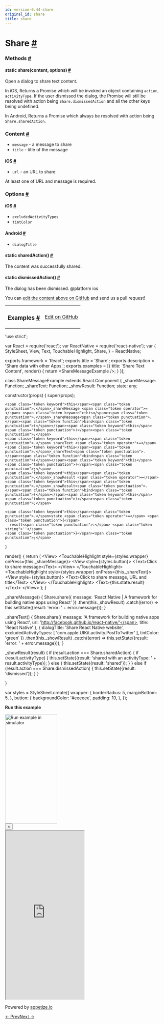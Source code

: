 ```yaml
---
id: version-0.44-share
original_id: share
title: share
---
```

<a id="content"></a><h1><a class="anchor" name="share"></a>Share <a class="hash-link" href="docs/share.html#share">#</a></h1><div><div></div><span><h3><a class="anchor" name="methods"></a>Methods <a class="hash-link" href="docs/share.html#methods">#</a></h3><div class="props"><div class="prop"><h4 class="methodTitle"><a class="anchor" name="share"></a><span class="methodType">static </span>share<span class="methodType">(content, options)</span> <a class="hash-link" href="docs/share.html#share">#</a></h4><div><p>Open a dialog to share text content.</p><p>In iOS, Returns a Promise which will be invoked an object containing <code>action</code>, <code>activityType</code>.
If the user dismissed the dialog, the Promise will still be resolved with action being <code>Share.dismissedAction</code>
and all the other keys being undefined.</p><p>In Android, Returns a Promise which always be resolved with action being <code>Share.sharedAction</code>.</p><h3><a class="anchor" name="content"></a>Content <a class="hash-link" href="docs/share.html#content">#</a></h3><ul><li><code>message</code> - a message to share</li><li><code>title</code> - title of the message</li></ul><h4><a class="anchor" name="ios"></a>iOS <a class="hash-link" href="docs/share.html#ios">#</a></h4><ul><li><code>url</code> - an URL to share</li></ul><p>At least one of URL and message is required.</p><h3><a class="anchor" name="options"></a>Options <a class="hash-link" href="docs/share.html#options">#</a></h3><h4><a class="anchor" name="ios"></a>iOS <a class="hash-link" href="docs/share.html#ios">#</a></h4><ul><li><code>excludedActivityTypes</code></li><li><code>tintColor</code></li></ul><h4><a class="anchor" name="android"></a>Android <a class="hash-link" href="docs/share.html#android">#</a></h4><ul><li><code>dialogTitle</code></li></ul></div></div><div class="prop"><h4 class="methodTitle"><a class="anchor" name="sharedaction"></a><span class="methodType">static </span>sharedAction<span class="methodType">()</span> <a class="hash-link" href="docs/share.html#sharedaction">#</a></h4><div><p>The content was successfully shared.</p></div></div><div class="prop"><h4 class="methodTitle"><a class="anchor" name="dismissedaction"></a><span class="methodType">static </span>dismissedAction<span class="methodType">()</span> <a class="hash-link" href="docs/share.html#dismissedaction">#</a></h4><div><p>The dialog has been dismissed.
@platform ios</p></div></div></div></span></div><p class="edit-page-block">You can <a target="_blank" href="https://github.com/facebook/react-native/blob/master/Libraries/Share/Share.js">edit the content above on GitHub</a> and send us a pull request!</p><div><div><table width="100%"><tbody><tr><td><h3><a class="anchor" name="examples"></a>Examples <a class="hash-link" href="docs/share.html#examples">#</a></h3></td><td style="text-align:right;"><a target="_blank" href="https://github.com/facebook/react-native/blob/master/Examples/UIExplorer/js/ShareExample.js">Edit on GitHub</a></td></tr></tbody></table><div class="example-container"><div class="prism language-javascript"><span class="token string">'use strict'</span><span class="token punctuation">;</span>

<span class="token keyword">var</span> React <span class="token operator">=</span> <span class="token function">require<span class="token punctuation">(</span></span><span class="token string">'react'</span><span class="token punctuation">)</span><span class="token punctuation">;</span>
<span class="token keyword">var</span> ReactNative <span class="token operator">=</span> <span class="token function">require<span class="token punctuation">(</span></span><span class="token string">'react-native'</span><span class="token punctuation">)</span><span class="token punctuation">;</span>
<span class="token keyword">var</span> <span class="token punctuation">{</span>
  StyleSheet<span class="token punctuation">,</span>
  View<span class="token punctuation">,</span>
  Text<span class="token punctuation">,</span>
  TouchableHighlight<span class="token punctuation">,</span>
  Share<span class="token punctuation">,</span>
<span class="token punctuation">}</span> <span class="token operator">=</span> ReactNative<span class="token punctuation">;</span>

exports<span class="token punctuation">.</span>framework <span class="token operator">=</span> <span class="token string">'React'</span><span class="token punctuation">;</span>
exports<span class="token punctuation">.</span>title <span class="token operator">=</span> <span class="token string">'Share'</span><span class="token punctuation">;</span>
exports<span class="token punctuation">.</span>description <span class="token operator">=</span> <span class="token string">'Share data with other Apps.'</span><span class="token punctuation">;</span>
exports<span class="token punctuation">.</span>examples <span class="token operator">=</span> <span class="token punctuation">[</span><span class="token punctuation">{</span>
  title<span class="token punctuation">:</span> <span class="token string">'Share Text Content'</span><span class="token punctuation">,</span>
  <span class="token function">render<span class="token punctuation">(</span></span><span class="token punctuation">)</span> <span class="token punctuation">{</span>
    <span class="token keyword">return</span> &lt;ShareMessageExample <span class="token operator">/</span><span class="token operator">&gt;</span><span class="token punctuation">;</span>
  <span class="token punctuation">}</span>
<span class="token punctuation">}</span><span class="token punctuation">]</span><span class="token punctuation">;</span>

class <span class="token class-name">ShareMessageExample</span> extends <span class="token class-name">React<span class="token punctuation">.</span>Component</span> <span class="token punctuation">{</span>
  _shareMessage<span class="token punctuation">:</span> Function<span class="token punctuation">;</span>
  _shareText<span class="token punctuation">:</span> Function<span class="token punctuation">;</span>
  _showResult<span class="token punctuation">:</span> Function<span class="token punctuation">;</span>
  state<span class="token punctuation">:</span> any<span class="token punctuation">;</span>

  <span class="token function">constructor<span class="token punctuation">(</span></span>props<span class="token punctuation">)</span> <span class="token punctuation">{</span>
    <span class="token function">super<span class="token punctuation">(</span></span>props<span class="token punctuation">)</span><span class="token punctuation">;</span>

    <span class="token keyword">this</span><span class="token punctuation">.</span>_shareMessage <span class="token operator">=</span> <span class="token keyword">this</span><span class="token punctuation">.</span>_shareMessage<span class="token punctuation">.</span><span class="token function">bind<span class="token punctuation">(</span></span><span class="token keyword">this</span><span class="token punctuation">)</span><span class="token punctuation">;</span>
    <span class="token keyword">this</span><span class="token punctuation">.</span>_shareText <span class="token operator">=</span> <span class="token keyword">this</span><span class="token punctuation">.</span>_shareText<span class="token punctuation">.</span><span class="token function">bind<span class="token punctuation">(</span></span><span class="token keyword">this</span><span class="token punctuation">)</span><span class="token punctuation">;</span>
    <span class="token keyword">this</span><span class="token punctuation">.</span>_showResult <span class="token operator">=</span> <span class="token keyword">this</span><span class="token punctuation">.</span>_showResult<span class="token punctuation">.</span><span class="token function">bind<span class="token punctuation">(</span></span><span class="token keyword">this</span><span class="token punctuation">)</span><span class="token punctuation">;</span>

    <span class="token keyword">this</span><span class="token punctuation">.</span>state <span class="token operator">=</span> <span class="token punctuation">{</span>
      result<span class="token punctuation">:</span> <span class="token string">''</span>
    <span class="token punctuation">}</span><span class="token punctuation">;</span>
  <span class="token punctuation">}</span>

  <span class="token function">render<span class="token punctuation">(</span></span><span class="token punctuation">)</span> <span class="token punctuation">{</span>
    <span class="token keyword">return</span> <span class="token punctuation">(</span>
      &lt;View<span class="token operator">&gt;</span>
        &lt;TouchableHighlight style<span class="token operator">=</span><span class="token punctuation">{</span>styles<span class="token punctuation">.</span>wrapper<span class="token punctuation">}</span>
          onPress<span class="token operator">=</span><span class="token punctuation">{</span><span class="token keyword">this</span><span class="token punctuation">.</span>_shareMessage<span class="token punctuation">}</span><span class="token operator">&gt;</span>
          &lt;View style<span class="token operator">=</span><span class="token punctuation">{</span>styles<span class="token punctuation">.</span>button<span class="token punctuation">}</span><span class="token operator">&gt;</span>
            &lt;Text<span class="token operator">&gt;</span>Click to share message&lt;<span class="token operator">/</span>Text<span class="token operator">&gt;</span>
          &lt;<span class="token operator">/</span>View<span class="token operator">&gt;</span>
        &lt;<span class="token operator">/</span>TouchableHighlight<span class="token operator">&gt;</span>
        &lt;TouchableHighlight style<span class="token operator">=</span><span class="token punctuation">{</span>styles<span class="token punctuation">.</span>wrapper<span class="token punctuation">}</span>
          onPress<span class="token operator">=</span><span class="token punctuation">{</span><span class="token keyword">this</span><span class="token punctuation">.</span>_shareText<span class="token punctuation">}</span><span class="token operator">&gt;</span>
          &lt;View style<span class="token operator">=</span><span class="token punctuation">{</span>styles<span class="token punctuation">.</span>button<span class="token punctuation">}</span><span class="token operator">&gt;</span>
            &lt;Text<span class="token operator">&gt;</span>Click to share message<span class="token punctuation">,</span> URL and title&lt;<span class="token operator">/</span>Text<span class="token operator">&gt;</span>
          &lt;<span class="token operator">/</span>View<span class="token operator">&gt;</span>
        &lt;<span class="token operator">/</span>TouchableHighlight<span class="token operator">&gt;</span>
        &lt;Text<span class="token operator">&gt;</span><span class="token punctuation">{</span><span class="token keyword">this</span><span class="token punctuation">.</span>state<span class="token punctuation">.</span>result<span class="token punctuation">}</span>&lt;<span class="token operator">/</span>Text<span class="token operator">&gt;</span>
      &lt;<span class="token operator">/</span>View<span class="token operator">&gt;</span>
    <span class="token punctuation">)</span><span class="token punctuation">;</span>
  <span class="token punctuation">}</span>

  <span class="token function">_shareMessage<span class="token punctuation">(</span></span><span class="token punctuation">)</span> <span class="token punctuation">{</span>
    Share<span class="token punctuation">.</span><span class="token function">share<span class="token punctuation">(</span></span><span class="token punctuation">{</span>
      message<span class="token punctuation">:</span> <span class="token string">'React Native | A framework for building native apps using React'</span>
    <span class="token punctuation">}</span><span class="token punctuation">)</span>
    <span class="token punctuation">.</span><span class="token function">then<span class="token punctuation">(</span></span><span class="token keyword">this</span><span class="token punctuation">.</span>_showResult<span class="token punctuation">)</span>
    <span class="token punctuation">.</span><span class="token keyword">catch</span><span class="token punctuation">(</span><span class="token punctuation">(</span>error<span class="token punctuation">)</span> <span class="token operator">=</span><span class="token operator">&gt;</span> <span class="token keyword">this</span><span class="token punctuation">.</span><span class="token function">setState<span class="token punctuation">(</span></span><span class="token punctuation">{</span>result<span class="token punctuation">:</span> <span class="token string">'error: '</span> <span class="token operator">+</span> error<span class="token punctuation">.</span>message<span class="token punctuation">}</span><span class="token punctuation">)</span><span class="token punctuation">)</span><span class="token punctuation">;</span>
  <span class="token punctuation">}</span>

  <span class="token function">_shareText<span class="token punctuation">(</span></span><span class="token punctuation">)</span> <span class="token punctuation">{</span>
    Share<span class="token punctuation">.</span><span class="token function">share<span class="token punctuation">(</span></span><span class="token punctuation">{</span>
      message<span class="token punctuation">:</span> <span class="token string">'A framework for building native apps using React'</span><span class="token punctuation">,</span>
      url<span class="token punctuation">:</span> <span class="token string">'http://facebook.github.io/react-native/'</span><span class="token punctuation">,</span>
      title<span class="token punctuation">:</span> <span class="token string">'React Native'</span>
    <span class="token punctuation">}</span><span class="token punctuation">,</span> <span class="token punctuation">{</span>
      dialogTitle<span class="token punctuation">:</span> <span class="token string">'Share React Native website'</span><span class="token punctuation">,</span>
      excludedActivityTypes<span class="token punctuation">:</span> <span class="token punctuation">[</span>
        <span class="token string">'com.apple.UIKit.activity.PostToTwitter'</span>
      <span class="token punctuation">]</span><span class="token punctuation">,</span>
      tintColor<span class="token punctuation">:</span> <span class="token string">'green'</span>
    <span class="token punctuation">}</span><span class="token punctuation">)</span>
    <span class="token punctuation">.</span><span class="token function">then<span class="token punctuation">(</span></span><span class="token keyword">this</span><span class="token punctuation">.</span>_showResult<span class="token punctuation">)</span>
    <span class="token punctuation">.</span><span class="token keyword">catch</span><span class="token punctuation">(</span><span class="token punctuation">(</span>error<span class="token punctuation">)</span> <span class="token operator">=</span><span class="token operator">&gt;</span> <span class="token keyword">this</span><span class="token punctuation">.</span><span class="token function">setState<span class="token punctuation">(</span></span><span class="token punctuation">{</span>result<span class="token punctuation">:</span> <span class="token string">'error: '</span> <span class="token operator">+</span> error<span class="token punctuation">.</span>message<span class="token punctuation">}</span><span class="token punctuation">)</span><span class="token punctuation">)</span><span class="token punctuation">;</span>
  <span class="token punctuation">}</span>

  <span class="token function">_showResult<span class="token punctuation">(</span></span>result<span class="token punctuation">)</span> <span class="token punctuation">{</span>
    <span class="token keyword">if</span> <span class="token punctuation">(</span>result<span class="token punctuation">.</span>action <span class="token operator">===</span> Share<span class="token punctuation">.</span>sharedAction<span class="token punctuation">)</span> <span class="token punctuation">{</span>
      <span class="token keyword">if</span> <span class="token punctuation">(</span>result<span class="token punctuation">.</span>activityType<span class="token punctuation">)</span> <span class="token punctuation">{</span>
        <span class="token keyword">this</span><span class="token punctuation">.</span><span class="token function">setState<span class="token punctuation">(</span></span><span class="token punctuation">{</span>result<span class="token punctuation">:</span> <span class="token string">'shared with an activityType: '</span> <span class="token operator">+</span> result<span class="token punctuation">.</span>activityType<span class="token punctuation">}</span><span class="token punctuation">)</span><span class="token punctuation">;</span>
      <span class="token punctuation">}</span> <span class="token keyword">else</span> <span class="token punctuation">{</span>
        <span class="token keyword">this</span><span class="token punctuation">.</span><span class="token function">setState<span class="token punctuation">(</span></span><span class="token punctuation">{</span>result<span class="token punctuation">:</span> <span class="token string">'shared'</span><span class="token punctuation">}</span><span class="token punctuation">)</span><span class="token punctuation">;</span>
      <span class="token punctuation">}</span>
    <span class="token punctuation">}</span> <span class="token keyword">else</span> <span class="token keyword">if</span> <span class="token punctuation">(</span>result<span class="token punctuation">.</span>action <span class="token operator">===</span> Share<span class="token punctuation">.</span>dismissedAction<span class="token punctuation">)</span> <span class="token punctuation">{</span>
      <span class="token keyword">this</span><span class="token punctuation">.</span><span class="token function">setState<span class="token punctuation">(</span></span><span class="token punctuation">{</span>result<span class="token punctuation">:</span> <span class="token string">'dismissed'</span><span class="token punctuation">}</span><span class="token punctuation">)</span><span class="token punctuation">;</span>
    <span class="token punctuation">}</span>
  <span class="token punctuation">}</span>

<span class="token punctuation">}</span>


<span class="token keyword">var</span> styles <span class="token operator">=</span> StyleSheet<span class="token punctuation">.</span><span class="token function">create<span class="token punctuation">(</span></span><span class="token punctuation">{</span>
  wrapper<span class="token punctuation">:</span> <span class="token punctuation">{</span>
    borderRadius<span class="token punctuation">:</span> <span class="token number">5</span><span class="token punctuation">,</span>
    marginBottom<span class="token punctuation">:</span> <span class="token number">5</span><span class="token punctuation">,</span>
  <span class="token punctuation">}</span><span class="token punctuation">,</span>
  button<span class="token punctuation">:</span> <span class="token punctuation">{</span>
    backgroundColor<span class="token punctuation">:</span> <span class="token string">'#eeeeee'</span><span class="token punctuation">,</span>
    padding<span class="token punctuation">:</span> <span class="token number">10</span><span class="token punctuation">,</span>
  <span class="token punctuation">}</span><span class="token punctuation">,</span>
<span class="token punctuation">}</span><span class="token punctuation">)</span><span class="token punctuation">;</span></div><div class="embedded-simulator"><p><a class="modal-button-open"><strong>Run this example</strong></a></p><div class="modal-button-open modal-button-open-img"><img alt="Run example in simulator" width="170" height="356" src="img/uiexplorer_main_ios.png"></div><div><div class="modal"><div class="modal-content"><button class="modal-button-close">×</button><div class="center"><iframe class="simulator" src="https://appetize.io/embed/7vdfm9h3e6vuf4gfdm7r5rgc48?device=iphone6s&amp;scale=60&amp;autoplay=false&amp;orientation=portrait&amp;deviceColor=white&amp;params=%7B%22route%22%3A%22Share%22%7D" width="256" height="550" scrolling="no"></iframe><p>Powered by <a target="_blank" href="https://appetize.io">appetize.io</a></p></div></div></div><div class="modal-backdrop"></div></div></div></div></div></div><div class="docs-prevnext"><a class="docs-prev" href="docs/settings.html#content">← Prev</a><a class="docs-next" href="docs/statusbarios.html#content">Next →</a></div>